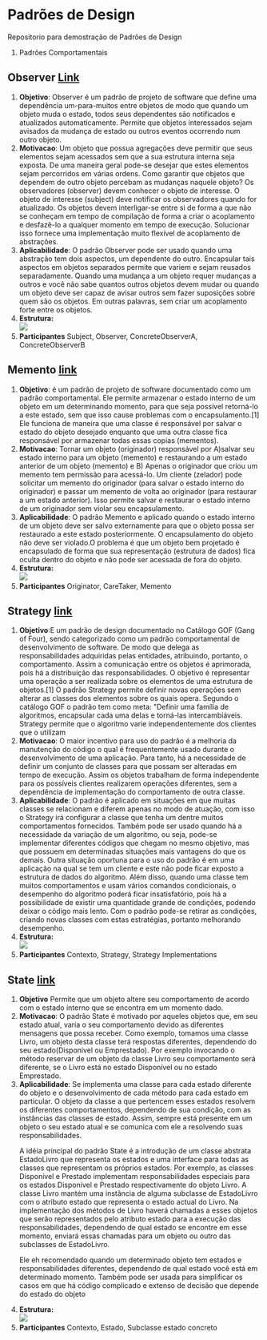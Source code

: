 # Padrões de Design
Repositorio para demostração de Padrões de Design

1. Padrões Comportamentais
 
 ## Observer [Link](https://github.com/Geovanni99/designPatterns/tree/main/Observer)

  <ol>
 <li> <b>Objetivo</b>: Observer é um padrão de projeto de software que define uma dependência um-para-muitos entre objetos de modo que quando um objeto muda o estado, todos seus dependentes são notificados e atualizados automaticamente. Permite que objetos interessados sejam avisados da mudança de estado ou outros eventos ocorrendo num outro objeto.
 </li>
 
  <li> <b>Motivacao</b>: Um objeto que possua agregações deve permitir que seus elementos sejam acessados sem que a sua estrutura interna seja exposta. De uma maneira geral pode-se desejar que estes elementos sejam percorridos em várias ordens. Como garantir que objetos que dependem de outro objeto percebam as mudanças naquele objeto? Os observadores (observer) devem conhecer o objeto de interesse. O objeto de interesse (subject) deve notificar os observadores quando for atualizado. Os objetos devem interligar-se entre si de forma a que não se conheçam em tempo de compilação de forma a criar o acoplamento e desfazê-lo a qualquer momento em tempo de execução. Solucionar isso fornece uma implementação muito flexível de acoplamento de abstrações. 
 </li>
 
  <li> <b>Aplicabilidade</b>: O padrão Observer pode ser usado quando uma abstração tem dois aspectos, um dependente do outro. Encapsular tais aspectos em objetos separados permite que variem e sejam reusados separadamente. Quando uma mudança a um objeto requer mudanças a outros e você não sabe quantos outros objetos devem mudar ou quando um objeto deve ser capaz de avisar outros sem fazer suposições sobre quem são os objetos. Em outras palavras, sem criar um acoplamento forte entre os objetos. 
 </li>
 
  <li> <b>Estrutura: </b><br />
  <img src="https://upload.wikimedia.org/wikipedia/commons/thumb/8/8d/Observer.svg/750px-Observer.svg.png" >
 </li>
 
  <li> <b>Participantes</b>
   Subject, Observer, ConcreteObserverA, ConcreteObserverB
  </li>
 </ol>
 
 ## Memento [link](https://github.com/Geovanni99/designPatterns/tree/main/Memento)
 
  <ol>
 <li> <b>Objetivo</b>: é um padrão de projeto de software documentado como um padrão comportamental. Ele permite armazenar o estado interno de um objeto em um determinando momento, para que seja possível retorná-lo a este estado, sem que isso cause problemas com o encapsulamento.[1]
Ele funciona de maneira que uma classe é responsável por salvar o estado do objeto desejado enquanto que uma outra classe fica responsável por armazenar todas essas copias (mementos). 
 </li>
 
  <li> <b>Motivacao</b>: Tornar um objeto (originador) responsável por A)salvar seu estado interno para um objeto (memento) e restaurando a um estado anterior de um objeto (memento) e B) Apenas o originador que criou um memento tem permissão para acessá-lo. Um cliente (zelador) pode solicitar um memento do originador (para salvar o estado interno do originador) e passar um memento de volta ao originador (para restaurar a um estado anterior).
Isso permite salvar e restaurar o estado interno de um originador sem violar seu encapsulamento. 
 </li>
 
  <li> <b>Aplicabilidade</b>: O padrão Memento e aplicado quando o estado interno de um objeto deve ser salvo externamente para que o objeto possa ser restaurado a este estado posteriormente. O encapsulamento do objeto não deve ser violado.O problema é que um objeto bem projetado é encapsulado de forma que sua representação (estrutura de dados) fica oculta dentro do objeto e não pode ser acessada de fora do objeto.

 </li>
 
  <li> <b>Estrutura: </b> <br />
  <img src="https://upload.wikimedia.org/wikipedia/commons/3/38/W3sDesign_Memento_Design_Pattern_UML.jpg" >
 </li>
 
  <li> <b>Participantes</b>
   Originator, CareTaker, Memento
  </li>
 </ol>
 
 ## Strategy [link](https://github.com/Geovanni99/designPatterns/tree/main/Strategy)
 
  <ol>
 <li> <b>Objetivo</b>:E um padrão de design documentado no Catálogo GOF (Gang of Four), sendo categorizado como um padrão comportamental de desenvolvimento de software.  De modo que delega as responsabilidades adquiridas pelas entidades, atribuindo, portanto, o comportamento. Assim a comunicação entre os objetos é aprimorada, pois há a distribuição das responsabilidades. O objetivo é representar uma operação a ser realizada sobre os elementos de uma estrutura de objetos.[1] O padrão Strategy permite definir novas operações sem alterar as classes dos elementos sobre os quais opera. Segundo o catálogo GOF o padrão tem como meta: "Definir uma família de algoritmos, encapsular cada uma delas e torná-las intercambiáveis. Strategy permite que o algoritmo varie independentemente dos clientes que o utilizam
 </li>
 
  <li> <b>Motivacao</b>: O maior incentivo para uso do padrão é a melhoria da manutenção do código o qual é frequentemente usado durante o desenvolvimento de uma aplicação. Para tanto, há a necessidade de definir um conjunto de classes para que possam ser alteradas em tempo de execução. Assim os objetos trabalham de forma independente para os possíveis clientes realizarem operações diferentes, sem a dependência de implementação do comportamento de outra classe. 
 </li>
 
  <li> <b>Aplicabilidade</b>: O padrão é aplicado em situações em que muitas classes se relacionam e diferem apenas no modo de atuação, com isso o Strategy irá configurar a classe que tenha um dentre muitos comportamentos fornecidos. Também pode ser usado quando há a necessidade da variação de um algoritmo, ou seja, pode-se implementar diferentes códigos que chegam no mesmo objetivo, mas que possuem em determinadas situações mais vantagens do que os demais. Outra situação oportuna para o uso do padrão é em uma aplicação na qual se tem um cliente e este não pode ficar exposto a estrutura de dados do algoritmo. Além disso, quando uma classe tem muitos comportamentos e usam vários comandos condicionais, o desempenho do algoritmo poderá ficar insatisfatório, pois há a possibilidade de existir uma quantidade grande de condições, podendo deixar o código mais lento. Com o padrão pode-se retirar as condições, criando novas classes com estas estratégias, portanto melhorando desempenho.  

 </li>
 
  <li> <b>Estrutura: </b> <br />
  <img src="https://robsoncastilho.files.wordpress.com/2011/04/strategy.gif?w=426&zoom=2" >
 </li>
 
  <li> <b>Participantes</b>
   Contexto, Strategy, Strategy Implementations
  </li>
 </ol>
 
   ## State [link](https://github.com/Geovanni99/designPatterns/tree/main/State)
 
  <ol>
 <li> <b>Objetivo</b> Permite que um objeto altere seu comportamento de acordo com o estado interno que se encontra em um momento dado. 
 </li>
 
  <li> <b>Motivacao</b>: O padrão State é motivado por aqueles objetos que, em seu estado atual, varia o seu comportamento devido as diferentes mensagens que possa receber. Como exemplo, tomamos uma classe Livro, um objeto desta classe terá respostas diferentes, dependendo do seu estado(Disponível ou Emprestado). Por exemplo invocando o método reservar de um objeto da classe Livro seu comportamento será diferente, se o Livro está no estado Disponível ou no estado Emprestado. 
 </li>
 
  <li> <b>Aplicabilidade</b>: Se implementa uma classe para cada estado diferente do objeto e o desenvolvimento de cada método para cada estado em particular. O objeto da classe a que pertencem esses estados resolvem os diferentes comportamentos, dependendo de sua condição, com as instâncias das classes de estado. Assim, sempre está presente em um objeto o seu estado atual e se comunica com ele a resolvendo suas responsabilidades.

A idéia principal do padrão State é a introdução de um classe abstrata EstadoLivro que representa os estados e uma interface para todas as classes que representam os próprios estados. Por exemplo, as classes Disponível e Prestado implementam responsabilidades especiais para os estados Disponível e Prestado respectivamente do objeto Livro. A classe Livro mantém uma instância de alguma subclasse de EstadoLivro com o atributo estado que representa o estado actual do Livro. Na implementação dos métodos de Livro haverá chamadas a esses objetos que serão representados pelo atributo estado para a execução das responsabilidades, dependendo de qual estado se encontre em esse momento, enviará essas chamadas para um objeto ou outro das subclasses de EstadoLivro. 

Ele eh recomendado quando um determinado objeto tem estados e responsabilidades diferentes, dependendo de qual estado você está em determinado momento. Também pode ser usada para simplificar os casos em que há código complicado e extenso de decisão que depende do estado do objeto 
 </li>
 
  <li> <b>Estrutura: </b> <br />
  <img src="https://upload.wikimedia.org/wikipedia/commons/b/b9/LibroActualizado.jpg" >
 </li>
 
  <li> <b>Participantes</b>
   Contexto, Estado, Subclasse estado concreto
  </li>
 </ol>
